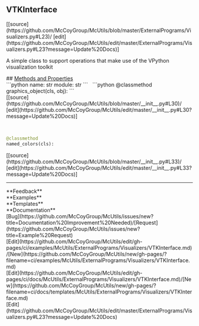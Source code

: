 ## <a id="McUtils.ExternalPrograms.Visualizers.VTKInterface">VTKInterface</a> 

<div class="docs-source-link" markdown="1">
[[source](https://github.com/McCoyGroup/McUtils/blob/master/ExternalPrograms/Visualizers.py#L23)/
[edit](https://github.com/McCoyGroup/McUtils/edit/master/ExternalPrograms/Visualizers.py#L23?message=Update%20Docs)]
</div>

A simple class to support operations that make use of the VPython visualization toolkit







<div class="collapsible-section">
 <div class="collapsible-section collapsible-section-header" markdown="1">
## <a class="collapse-link" data-toggle="collapse" href="#methods" markdown="1"> Methods and Properties</a> <a class="float-right" data-toggle="collapse" href="#methods"><i class="fa fa-chevron-down"></i></a>
 </div>
 <div class="collapsible-section collapsible-section-body collapse show" id="methods" markdown="1">
 ```python
name: str
module: str
```
<a id="McUtils.ExternalPrograms.Visualizers.VTKInterface.graphics_object" class="docs-object-method">&nbsp;</a> 
```python
@classmethod
graphics_object(cls, obj): 
```
<div class="docs-source-link" markdown="1">
[[source](https://github.com/McCoyGroup/McUtils/blob/master/__init__.py#L30)/
[edit](https://github.com/McCoyGroup/McUtils/edit/master/__init__.py#L30?message=Update%20Docs)]
</div>


<a id="McUtils.ExternalPrograms.Visualizers.VTKInterface.named_colors" class="docs-object-method">&nbsp;</a> 
```python
@classmethod
named_colors(cls): 
```
<div class="docs-source-link" markdown="1">
[[source](https://github.com/McCoyGroup/McUtils/blob/master/__init__.py#L33)/
[edit](https://github.com/McCoyGroup/McUtils/edit/master/__init__.py#L33?message=Update%20Docs)]
</div>
 </div>
</div>












---


<div markdown="1" class="text-secondary">
<div class="container">
  <div class="row">
   <div class="col" markdown="1">
**Feedback**   
</div>
   <div class="col" markdown="1">
**Examples**   
</div>
   <div class="col" markdown="1">
**Templates**   
</div>
   <div class="col" markdown="1">
**Documentation**   
</div>
   <div class="col" markdown="1">
   
</div>
   <div class="col" markdown="1">
   
</div>
   <div class="col" markdown="1">
   
</div>
</div>
  <div class="row">
   <div class="col" markdown="1">
[Bug](https://github.com/McCoyGroup/McUtils/issues/new?title=Documentation%20Improvement%20Needed)/[Request](https://github.com/McCoyGroup/McUtils/issues/new?title=Example%20Request)   
</div>
   <div class="col" markdown="1">
[Edit](https://github.com/McCoyGroup/McUtils/edit/gh-pages/ci/examples/McUtils/ExternalPrograms/Visualizers/VTKInterface.md)/[New](https://github.com/McCoyGroup/McUtils/new/gh-pages/?filename=ci/examples/McUtils/ExternalPrograms/Visualizers/VTKInterface.md)   
</div>
   <div class="col" markdown="1">
[Edit](https://github.com/McCoyGroup/McUtils/edit/gh-pages/ci/docs/McUtils/ExternalPrograms/Visualizers/VTKInterface.md)/[New](https://github.com/McCoyGroup/McUtils/new/gh-pages/?filename=ci/docs/templates/McUtils/ExternalPrograms/Visualizers/VTKInterface.md)   
</div>
   <div class="col" markdown="1">
[Edit](https://github.com/McCoyGroup/McUtils/edit/master/ExternalPrograms/Visualizers.py#L23?message=Update%20Docs)   
</div>
   <div class="col" markdown="1">
   
</div>
   <div class="col" markdown="1">
   
</div>
   <div class="col" markdown="1">
   
</div>
</div>
</div>
</div>